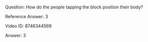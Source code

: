 Question: How do the people tapping the block position their body?

Reference Answer: 3

Video ID: 8746344569

Answer: 3

